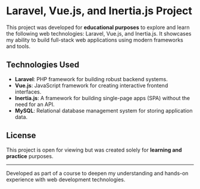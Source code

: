 # Laravel, Vue.js, and Inertia.js Project

This project was developed for **educational purposes** to explore and learn the following web technologies: Laravel, Vue.js, and Inertia.js. It showcases my ability to build full-stack web applications using modern frameworks and tools. 

## Technologies Used
- **Laravel**: PHP framework for building robust backend systems.
- **Vue.js**: JavaScript framework for creating interactive frontend interfaces.
- **Inertia.js**: A framework for building single-page apps (SPA) without the need for an API.
- **MySQL**: Relational database management system for storing application data. 

## License
This project is open for viewing but was created solely for **learning and practice** purposes. 

---

Developed as part of a course to deepen my understanding and hands-on experience with web development technologies. 
